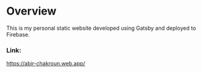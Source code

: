 # Overview
This is my personal static website developed using Gatsby and deployed to Firebase.


### Link:
https://abir-chakroun.web.app/
